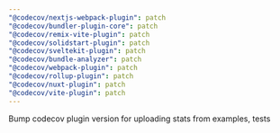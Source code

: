 ```yaml
---
"@codecov/nextjs-webpack-plugin": patch
"@codecov/bundler-plugin-core": patch
"@codecov/remix-vite-plugin": patch
"@codecov/solidstart-plugin": patch
"@codecov/sveltekit-plugin": patch
"@codecov/bundle-analyzer": patch
"@codecov/webpack-plugin": patch
"@codecov/rollup-plugin": patch
"@codecov/nuxt-plugin": patch
"@codecov/vite-plugin": patch
---
```


Bump codecov plugin version for uploading stats from examples, tests
